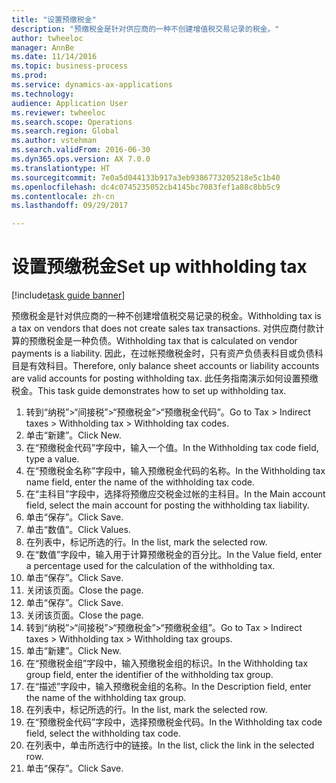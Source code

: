 ```yaml
--- 
title: "设置预缴税金"
description: "预缴税金是针对供应商的一种不创建增值税交易记录的税金。"
author: twheeloc
manager: AnnBe
ms.date: 11/14/2016
ms.topic: business-process
ms.prod: 
ms.service: dynamics-ax-applications
ms.technology: 
audience: Application User
ms.reviewer: twheeloc
ms.search.scope: Operations
ms.search.region: Global
ms.author: vstehman
ms.search.validFrom: 2016-06-30
ms.dyn365.ops.version: AX 7.0.0
ms.translationtype: HT
ms.sourcegitcommit: 7e0a5d044133b917a3eb9386773205218e5c1b40
ms.openlocfilehash: dc4c0745235052cb4145bc7083fef1a88c8bb5c9
ms.contentlocale: zh-cn
ms.lasthandoff: 09/29/2017

---
```

# <a name="set-up-withholding-tax"></a><span data-ttu-id="79258-103">设置预缴税金</span><span class="sxs-lookup"><span data-stu-id="79258-103">Set up withholding tax</span></span>

[!include[task guide banner](../../includes/task-guide-banner.md)]

<span data-ttu-id="79258-104">预缴税金是针对供应商的一种不创建增值税交易记录的税金。</span><span class="sxs-lookup"><span data-stu-id="79258-104">Withholding tax is a tax on vendors that does not create sales tax transactions.</span></span> <span data-ttu-id="79258-105">对供应商付款计算的预缴税金是一种负债。</span><span class="sxs-lookup"><span data-stu-id="79258-105">Withholding tax that is calculated on vendor payments is a liability.</span></span> <span data-ttu-id="79258-106">因此，在过帐预缴税金时，只有资产负债表科目或负债科目是有效科目。</span><span class="sxs-lookup"><span data-stu-id="79258-106">Therefore, only balance sheet accounts or liability accounts are valid accounts for posting withholding tax.</span></span> <span data-ttu-id="79258-107">此任务指南演示如何设置预缴税金。</span><span class="sxs-lookup"><span data-stu-id="79258-107">This task guide demonstrates how to set up withholding tax.</span></span>

1. <span data-ttu-id="79258-108">转到“纳税”>“间接税”>“预缴税金”>“预缴税金代码”。</span><span class="sxs-lookup"><span data-stu-id="79258-108">Go to Tax > Indirect taxes > Withholding tax > Withholding tax codes.</span></span>
2. <span data-ttu-id="79258-109">单击“新建”。</span><span class="sxs-lookup"><span data-stu-id="79258-109">Click New.</span></span>
3. <span data-ttu-id="79258-110">在“预缴税金代码”字段中，输入一个值。</span><span class="sxs-lookup"><span data-stu-id="79258-110">In the Withholding tax code field, type a value.</span></span>
4. <span data-ttu-id="79258-111">在“预缴税金名称”字段中，输入预缴税金代码的名称。</span><span class="sxs-lookup"><span data-stu-id="79258-111">In the Withholding tax name field, enter the name of the withholding tax code.</span></span>
5. <span data-ttu-id="79258-112">在“主科目”字段中，选择将预缴应交税金过帐的主科目。</span><span class="sxs-lookup"><span data-stu-id="79258-112">In the Main account field, select the main account for posting the withholding tax liability.</span></span>
6. <span data-ttu-id="79258-113">单击“保存”。</span><span class="sxs-lookup"><span data-stu-id="79258-113">Click Save.</span></span>
7. <span data-ttu-id="79258-114">单击“数值”。</span><span class="sxs-lookup"><span data-stu-id="79258-114">Click Values.</span></span>
8. <span data-ttu-id="79258-115">在列表中，标记所选的行。</span><span class="sxs-lookup"><span data-stu-id="79258-115">In the list, mark the selected row.</span></span>
9. <span data-ttu-id="79258-116">在“数值”字段中，输入用于计算预缴税金的百分比。</span><span class="sxs-lookup"><span data-stu-id="79258-116">In the Value field, enter a percentage used for the calculation of the withholding tax.</span></span>
10. <span data-ttu-id="79258-117">单击“保存”。</span><span class="sxs-lookup"><span data-stu-id="79258-117">Click Save.</span></span>
11. <span data-ttu-id="79258-118">关闭该页面。</span><span class="sxs-lookup"><span data-stu-id="79258-118">Close the page.</span></span>
12. <span data-ttu-id="79258-119">单击“保存”。</span><span class="sxs-lookup"><span data-stu-id="79258-119">Click Save.</span></span>
13. <span data-ttu-id="79258-120">关闭该页面。</span><span class="sxs-lookup"><span data-stu-id="79258-120">Close the page.</span></span>
14. <span data-ttu-id="79258-121">转到“纳税”>“间接税”>“预缴税金”>“预缴税金组”。</span><span class="sxs-lookup"><span data-stu-id="79258-121">Go to Tax > Indirect taxes > Withholding tax > Withholding tax groups.</span></span>
15. <span data-ttu-id="79258-122">单击“新建”。</span><span class="sxs-lookup"><span data-stu-id="79258-122">Click New.</span></span>
16. <span data-ttu-id="79258-123">在“预缴税金组”字段中，输入预缴税金组的标识。</span><span class="sxs-lookup"><span data-stu-id="79258-123">In the Withholding tax group field, enter the identifier of the withholding tax group.</span></span>
17. <span data-ttu-id="79258-124">在“描述”字段中，输入预缴税金组的名称。</span><span class="sxs-lookup"><span data-stu-id="79258-124">In the Description field, enter the name of the withholding tax group.</span></span>
18. <span data-ttu-id="79258-125">在列表中，标记所选的行。</span><span class="sxs-lookup"><span data-stu-id="79258-125">In the list, mark the selected row.</span></span>
19. <span data-ttu-id="79258-126">在“预缴税金代码”字段中，选择预缴税金代码。</span><span class="sxs-lookup"><span data-stu-id="79258-126">In the Withholding tax code field, select the withholding tax code.</span></span>
20. <span data-ttu-id="79258-127">在列表中，单击所选行中的链接。</span><span class="sxs-lookup"><span data-stu-id="79258-127">In the list, click the link in the selected row.</span></span>
21. <span data-ttu-id="79258-128">单击“保存”。</span><span class="sxs-lookup"><span data-stu-id="79258-128">Click Save.</span></span>


